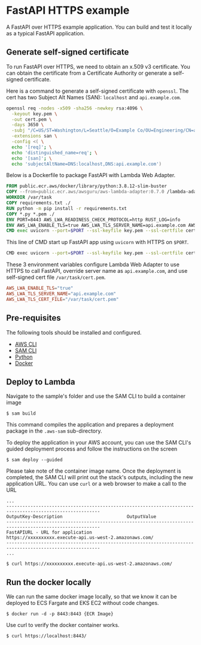 # FastAPI HTTPS example

A FastAPI over HTTPS example application. You can build and test it locally as a typical FastAPI application.

## Generate self-signed certificate

To run FastAPI over HTTPS, we need to obtain an x.509 v3 certificate. You can obtain the certificate from a Certificate Authority or generate a self-signed certificate.

Here is a command to generate a self-signed certificate with `openssl`. The cert has two Subject Alt Names (SAN): `localhost` and `api.example.com`.
```bash
openssl req -nodes -x509 -sha256 -newkey rsa:4096 \
  -keyout key.pem \
  -out cert.pem \
  -days 3650 \
  -subj "/C=US/ST=Washington/L=Seattle/O=Example Co/OU=Engineering/CN=api.example.com" \
  -extensions san \
  -config <( \
  echo '[req]'; \
  echo 'distinguished_name=req'; \
  echo '[san]'; \
  echo 'subjectAltName=DNS:localhost,DNS:api.example.com')
```

Below is a Dockerfile to package FastAPI with Lambda Web Adapter. 

```dockerfile
FROM public.ecr.aws/docker/library/python:3.8.12-slim-buster
COPY --from=public.ecr.aws/awsguru/aws-lambda-adapter:0.7.0 /lambda-adapter /opt/extensions/lambda-adapter
WORKDIR /var/task
COPY requirements.txt ./
RUN python -m pip install -r requirements.txt
COPY *.py *.pem ./
ENV PORT=8443 AWS_LWA_READINESS_CHECK_PROTOCOL=http RUST_LOG=info
ENV AWS_LWA_ENABLE_TLS=true AWS_LWA_TLS_SERVER_NAME=api.example.com AWS_LWA_TLS_CERT_FILE=/var/task/cert.pem
CMD exec uvicorn --port=$PORT --ssl-keyfile key.pem --ssl-certfile cert.pem --log-level info main:app
```

This line of CMD start up FastAPI app using `uvicorn` with HTTPS on `$PORT`. 
```bash
CMD exec uvicorn --port=$PORT --ssl-keyfile key.pem --ssl-certfile cert.pem --log-level info main:app
```

These 3 environment variables configure Lambda Web Adapter to use HTTPS to call FastAPI, override server name as `api.example.com`, and use self-signed cert file `/var/task/cert.pem`.
```toml
AWS_LWA_ENABLE_TLS="true"
AWS_LWA_TLS_SERVER_NAME="api.example.com" 
AWS_LWA_TLS_CERT_FILE="/var/task/cert.pem"
```

## Pre-requisites

The following tools should be installed and configured.
* [AWS CLI](https://aws.amazon.com/cli/)
* [SAM CLI](https://github.com/awslabs/aws-sam-cli)
* [Python](https://www.python.org/)
* [Docker](https://www.docker.com/products/docker-desktop)


## Deploy to Lambda
Navigate to the sample's folder and use the SAM CLI to build a container image
```shell
$ sam build
```

This command compiles the application and prepares a deployment package in the `.aws-sam` sub-directory.

To deploy the application in your AWS account, you can use the SAM CLI's guided deployment process and follow the instructions on the screen

```shell
$ sam deploy --guided
```
Please take note of the container image name.
Once the deployment is completed, the SAM CLI will print out the stack's outputs, including the new application URL. You can use `curl` or a web browser to make a call to the URL

```shell
...
---------------------------------------------------------------------------------------------------------
OutputKey-Description                        OutputValue
---------------------------------------------------------------------------------------------------------
FastAPIURL - URL for application            https://xxxxxxxxxx.execute-api.us-west-2.amazonaws.com/
---------------------------------------------------------------------------------------------------------
...

$ curl https://xxxxxxxxxx.execute-api.us-west-2.amazonaws.com/
```

## Run the docker locally

We can run the same docker image locally, so that we know it can be deployed to ECS Fargate and EKS EC2 without code changes.

```shell
$ docker run -d -p 8443:8443 {ECR Image}

```

Use curl to verify the docker container works.

```shell
$ curl https://localhost:8443/ 
```
